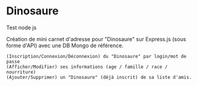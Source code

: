 # Dinosaure
Test node js

Création de mini carnet d'adresse pour "Dinosaure" sur Express.js (sous forme d'API) avec une DB Mongo de référence. 

    (Inscription/Connexion/Déconnexion) du "Dinosaure" par login/mot de passe 
    (Afficher/Modifier) ses informations (age / famille / race / nourriture) 
    (Ajouter/Supprimer) un "Dinosaure" (déjà inscrit) de sa liste d'amis.
